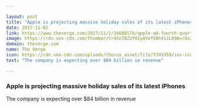 ```yaml
---

layout: post
title: "Apple is projecting massive holiday sales of its latest iPhones"
date: 2017-11-02
link: https://www.theverge.com/2017/11/2/16600176/apple-q4-fourth-quarter-2017-earnings
image: https://cdn.vox-cdn.com/thumbor/Cr4Xo7BZUY0IyAYefVAh41iL09A=/0x215:3000x1786/fit-in/1200x630/cdn.vox-cdn.com/uploads/chorus_asset/file/9596571/864097768.jpg
domain: theverge.com
name: The Verge
icon: https://cdn.vox-cdn.com/uploads/chorus_asset/file/7395359/ios-icon.0.png
text: "The company is expecting over $84 billion in revenue"

---
```


### Apple is projecting massive holiday sales of its latest iPhones

The company is expecting over $84 billion in revenue
